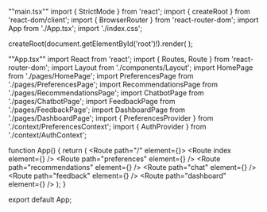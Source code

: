 ""main.tsx""
import { StrictMode } from 'react';
import { createRoot } from 'react-dom/client';
import { BrowserRouter } from 'react-router-dom';
import App from './App.tsx';
import './index.css';

createRoot(document.getElementById('root')!).render(
  <StrictMode>
    <BrowserRouter>
      <App />
    </BrowserRouter>
  </StrictMode>
);

""App.tsx""
import React from 'react';
import { Routes, Route } from 'react-router-dom';
import Layout from './components/Layout';
import HomePage from './pages/HomePage';
import PreferencesPage from './pages/PreferencesPage';
import RecommendationsPage from './pages/RecommendationsPage';
import ChatbotPage from './pages/ChatbotPage';
import FeedbackPage from './pages/FeedbackPage';
import DashboardPage from './pages/DashboardPage';
import { PreferencesProvider } from './context/PreferencesContext';
import { AuthProvider } from './context/AuthContext';

function App() {
  return (
    <AuthProvider>
      <PreferencesProvider>
        <Routes>
          <Route path="/" element={<Layout />}>
            <Route index element={<HomePage />} />
            <Route path="preferences" element={<PreferencesPage />} />
            <Route path="recommendations" element={<RecommendationsPage />} />
            <Route path="chat" element={<ChatbotPage />} />
            <Route path="feedback" element={<FeedbackPage />} />
            <Route path="dashboard" element={<DashboardPage />} />
          </Route>
        </Routes>
      </PreferencesProvider>
    </AuthProvider>
  );
}

export default App;

